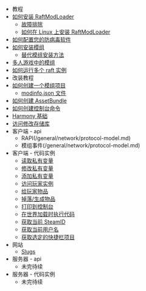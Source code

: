 - 教程
- [如何安装 RaftModLoader](/general/algorithm/README.md)
  - [故障排除](/general/algorithm/data-structures/stack/README.zh-CN.md)
  - [如何在 Linux 上安装 RaftModLoader](/general/algorithm/data-structures/queue/README.zh-CN.md)
- [如何配置您的防病毒软件](/general/design-pattern/README.md)
- [如何安装模组](/general/network/protocol-model.md)
  - [替代模组安装方法](/general/network/protocol-model.md)
- [多人游戏中的模组](/general/network/protocol-model.md)
- [如何运行多个 raft 实例](/general/network/protocol-model.md)
- 改装教程
- [如何创建一个模组项目](/general/network/protocol-model.md)
  - [modinfo.json 文件](/general/network/protocol-model.md)
- [如何创建 AssetBundle](/general/network/protocol-model.md)
- [如何创建控制台命令](/general/network/protocol-model.md)
- [Harmony 基础](/general/network/protocol-model.md)
- [访问修改存储库](/general/network/protocol-model.md)
- 客户端 - api
  - RAPI(/general/network/protocol-model.md)
  - 模组事件(/general/network/protocol-model.md)
- 客户端 - 代码实例
  - [读取私有变量](/general/network/protocol-model.md)
  - [修改私有变量](/general/network/protocol-model.md)
  - [添加私有变量](/general/network/protocol-model.md)
  - [访问玩家实例](/general/network/protocol-model.md)
  - [给玩家物品](/general/network/protocol-model.md)
  - [掉落/生成物品](/general/network/protocol-model.md)
  - [打印到控制台](/general/network/protocol-model.md)
  - [在世界加载时执行代码](/general/network/protocol-model.md)
  - [获取当前 SteamID](/general/network/protocol-model.md)
  - [获取当前用户名](/general/network/protocol-model.md)
  - [获取选定的快捷栏项目](/general/network/protocol-model.md)
- 网站
  - [Slugs](/general/network/protocol-model.md)
- 服务器 - api
  - 未完待续
- 服务器 - 代码实例
  - 未完待续
